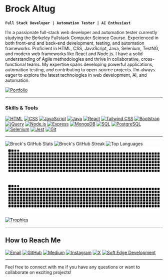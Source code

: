 # Brock Altug

**`Full Stack Developer | Automation Tester | AI Enthusiast`**

I’m a passionate full-stack web developer and automation tester currently studying the Berkeley Fullstack Computer Science Course. Experienced in both front-end and back-end development, testing, and automation frameworks. Proficient in HTML, CSS, JavaScript, Java, Selenium, TestNG, and modern web frameworks like React and Node.js. I have a solid understanding of Agile methodologies and thrive in collaborative, cross-functional teams. My expertise spans developing powerful applications, automation testing, and contributing to open-source projects. I’m always eager to explore the latest technologies in web development, AI, and automation.

[![Portfolio](https://img.shields.io/badge/View%20Portfolio-FF5733?style=for-the-badge&logo=About.me&logoColor=white)](https://brockaltug.github.io/my-portfolio/)

---

### Skills & Tools

[![HTML](https://skillicons.dev/icons?i=html)](https://developer.mozilla.org/en-US/docs/Web/HTML)
[![CSS](https://skillicons.dev/icons?i=css)](https://developer.mozilla.org/en-US/docs/Web/CSS)
[![JavaScript](https://skillicons.dev/icons?i=js)](https://developer.mozilla.org/en-US/docs/Web/JavaScript)
[![Java](https://skillicons.dev/icons?i=java)](https://www.java.com/)
[![React](https://skillicons.dev/icons?i=react)](https://reactjs.org/)
[![Tailwind CSS](https://skillicons.dev/icons?i=tailwind)](https://tailwindcss.com/)
[![Bootstrap](https://skillicons.dev/icons?i=bootstrap)](https://getbootstrap.com/)
[![jQuery](https://skillicons.dev/icons?i=jquery)](https://jquery.com/)
[![Node.js](https://skillicons.dev/icons?i=nodejs)](https://nodejs.org/)
[![Express](https://skillicons.dev/icons?i=express)](https://expressjs.com/)
[![MongoDB](https://skillicons.dev/icons?i=mongodb)](https://www.mongodb.com/)
[![SQL](https://skillicons.dev/icons?i=sqlite)](https://www.sql.org/)
[![PostgreSQL](https://skillicons.dev/icons?i=postgres)](https://www.postgresql.org/)
[![Selenium](https://skillicons.dev/icons?i=selenium)](https://www.selenium.dev/)
[![Jest](https://skillicons.dev/icons?i=jest)](https://jestjs.io/)
[![Git](https://skillicons.dev/icons?i=git)](https://git-scm.com/)

---

![Brock's GitHub Stats](https://github-readme-stats.vercel.app/api?username=brockaltug&show_icons=true&theme=merko)
![Brock's GitHub Streak](https://streak-stats.demolab.com?user=brockaltug&theme=merko)
![Top Languages](https://github-readme-stats.vercel.app/api/top-langs/?username=brockaltug&layout=compact&theme=merko)
<img src="https://raw.githubusercontent.com/shahradelahi/shahradelahi/output/github-contribution-grid-snake-dark.svg#gh-dark-mode-only" alt="GitHub contribution grid snake animation" />
<img src="https://raw.githubusercontent.com/shahradelahi/shahradelahi/output/github-contribution-grid-snake.svg#gh-light-mode-only" alt="GitHub contribution grid snake animation" />
[![Trophies](https://github-profile-trophy.vercel.app/?username=brockaltug&theme=radical&margin-w=15&margin-h=15)](https://github.com/ryo-ma/github-profile-trophy)

---

## How to Reach Me

[![Email](https://img.shields.io/badge/Email-D14836?style=flat&logo=gmail&logoColor=white)](mailto:altugba99@gmail.com)
[![GitHub](https://img.shields.io/badge/GitHub-181717?style=flat&logo=github&logoColor=white)](https://github.com/brockaltug)
[![Medium](https://img.shields.io/badge/Medium-12100E?style=flat&logo=medium&logoColor=white)](https://medium.com/@brockaltug)
[![Instagram](https://img.shields.io/badge/Instagram-E4405F?style=flat&logo=instagram&logoColor=white)](https://instagram.com/softedgedev)
[![X](https://img.shields.io/badge/Twitter-1DA1F2?style=flat&logo=twitter&logoColor=white)](https://twitter.com/softedgedev)
[![Soft Edge Development](https://img.shields.io/badge/Website-4CAF50?style=flat&logo=internet-explorer&logoColor=white)](https://softedgedevelopment.com)

---

Feel free to connect with me if you have any questions or want to collaborate on exciting projects!
